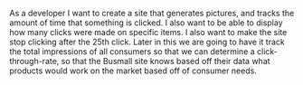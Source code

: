 As a developer I want to create a site that generates pictures, and tracks the amount of time that something is clicked. I also want to be able to display how many clicks were made on specific items. I also want to make the site stop clicking after the 25th click. Later in this we are going to have it track the total impressions of all consumers so that we can determine a click-through-rate, so that the Busmall site knows based off their data what products would work on the market based off of consumer needs.